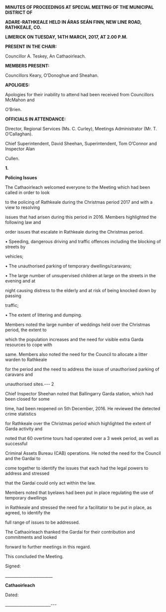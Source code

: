 **MINUTES OF PROCEEDINGS AT SPECIAL MEETING OF THE MUNICIPAL DISTRICT OF**

**ADARE-RATHKEALE HELD IN ÁRAS SEÁN FINN, NEW LINE ROAD, RATHKEALE, CO.**

**LIMERICK ON TUESDAY, 14TH** **MARCH, 2017, AT 2.00 P.M.**

**PRESENT IN THE CHAIR:**

Councillor A. Teskey, An Cathaoirleach.

**MEMBERS PRESENT:**

Councillors Keary, O’Donoghue and Sheahan.

**APOLIGIES:**

Apologies for their inability to attend had been received from Councillors McMahon and

O’Brien.

**OFFICIALS IN ATTENDANCE:**

Director, Regional Services (Ms. C. Curley), Meetings Administrator (Mr. T. O’Callaghan).

Chief Superintendent, David Sheehan, Superintendent, Tom O’Connor and Inspector Alan

Cullen.

**1.**

**Policing Issues**

The Cathaoirleach welcomed everyone to the Meeting which had been called in order to look

to the policing of Rathkeale during the Christmas period 2017 and with a view to resolving

issues that had arisen during this period in 2016. Members highlighted the following law and

order issues that escalate in Rathkeale during the Christmas period.

• Speeding, dangerous driving and traffic offences including the blocking of streets by

vehicles;

• The unauthorised parking of temporary dwellings/caravans;

• The large number of unsupervised children at large on the streets in the evening and at

night causing distress to the elderly and at risk of being knocked down by passing

traffic;

• The extent of littering and dumping.

Members noted the large number of weddings held over the Christmas period, the extent to

which the population increases and the need for visible extra Garda resources to cope with

same. Members also noted the need for the Council to allocate a litter warden to Rathkeale

for the period and the need to address the issue of unauthorised parking of caravans and

unauthorised sites.---
2

Chief Inspector Sheehan noted that Ballingarry Garda station, which had been closed for some

time, had been reopened on 5th December, 2016. He reviewed the detected crime statistics

for Rathkeale over the Christmas period which highlighted the extent of Garda activity and

noted that 60 overtime tours had operated over a 3 week period, as well as successful

Criminal Assets Bureau (CAB) operations. He noted the need for the Council and the Gardaí to

come together to identify the issues that each had the legal powers to address and stressed

that the Gardaí could only act within the law.

Members noted that byelaws had been put in place regulating the use of temporary dwellings

in Rathkeale and stressed the need for a facilitator to be put in place, as agreed, to identify the

full range of issues to be addressed.

The Cathaoirleach thanked the Gardaí for their contribution and commitments and looked

forward to further meetings in this regard.

This concluded the Meeting.

Signed:

\_\_\_\_\_\_\_\_\_\_\_\_\_\_\_\_\_\_\_\_\_\_\_\_

**Cathaoirleach**

Dated:

\_\_\_\_\_\_\_\_\_\_\_\_\_\_\_\_\_\_\_\_\_\_\_---
